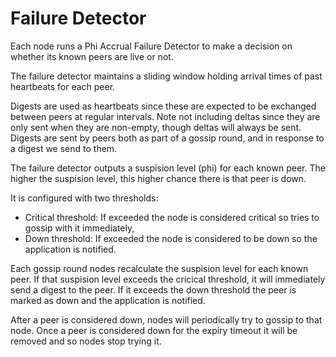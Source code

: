 # Failure Detector
Each node runs a Phi Accrual Failure Detector to make a decision on whether
its known peers are live or not.

The failure detector maintains a sliding window holding arrival times of past
heartbeats for each peer.

Digests are used as heartbeats since these are expected to be exchanged between
peers at regular intervals. Note not including deltas since they are only sent
when they are non-empty, though deltas will always be sent. Digests are sent
by peers both as part of a gossip round, and in response to a digest we send to
them.

The failure detector outputs a suspision level (phi) for each known peer. The
higher the suspision level, this higher chance there is that peer is down.

It is configured with two thresholds:
* Critical threshold: If exceeded the node is considered critical so tries to
gossip with it immediately,
* Down threshold: If exceeded the node is considered to be down so the
application is notified.

Each gossip round nodes recalculate the suspision level for each known peer. If
that suspision level exceeds the cricical threshold, it will immediately send a
digest to the peer. If it exceeds the down threshold the peer is marked as
down and the application is notified.

After a peer is considered down, nodes will periodically try to gossip to that
node. Once a peer is considered down for the expiry timeout it will be removed
and so nodes stop trying it.

